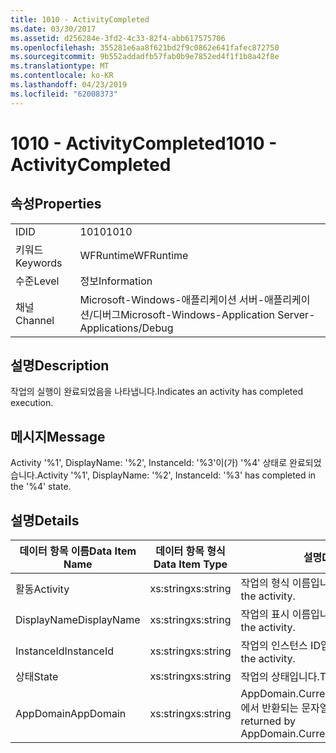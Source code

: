 ```yaml
---
title: 1010 - ActivityCompleted
ms.date: 03/30/2017
ms.assetid: d256284e-3fd2-4c33-82f4-abb617575706
ms.openlocfilehash: 355281e6aa8f621bd2f9c0862e641fafec872750
ms.sourcegitcommit: 9b552addadfb57fab0b9e7852ed4f1f1b8a42f8e
ms.translationtype: MT
ms.contentlocale: ko-KR
ms.lasthandoff: 04/23/2019
ms.locfileid: "62008373"
---
```

# <a name="1010---activitycompleted"></a><span data-ttu-id="607b7-102">1010 - ActivityCompleted</span><span class="sxs-lookup"><span data-stu-id="607b7-102">1010 - ActivityCompleted</span></span>
## <a name="properties"></a><span data-ttu-id="607b7-103">속성</span><span class="sxs-lookup"><span data-stu-id="607b7-103">Properties</span></span>  
  
|||  
|-|-|  
|<span data-ttu-id="607b7-104">ID</span><span class="sxs-lookup"><span data-stu-id="607b7-104">ID</span></span>|<span data-ttu-id="607b7-105">1010</span><span class="sxs-lookup"><span data-stu-id="607b7-105">1010</span></span>|  
|<span data-ttu-id="607b7-106">키워드</span><span class="sxs-lookup"><span data-stu-id="607b7-106">Keywords</span></span>|<span data-ttu-id="607b7-107">WFRuntime</span><span class="sxs-lookup"><span data-stu-id="607b7-107">WFRuntime</span></span>|  
|<span data-ttu-id="607b7-108">수준</span><span class="sxs-lookup"><span data-stu-id="607b7-108">Level</span></span>|<span data-ttu-id="607b7-109">정보</span><span class="sxs-lookup"><span data-stu-id="607b7-109">Information</span></span>|  
|<span data-ttu-id="607b7-110">채널</span><span class="sxs-lookup"><span data-stu-id="607b7-110">Channel</span></span>|<span data-ttu-id="607b7-111">Microsoft-Windows-애플리케이션 서버-애플리케이션/디버그</span><span class="sxs-lookup"><span data-stu-id="607b7-111">Microsoft-Windows-Application Server-Applications/Debug</span></span>|  
  
## <a name="description"></a><span data-ttu-id="607b7-112">설명</span><span class="sxs-lookup"><span data-stu-id="607b7-112">Description</span></span>  
 <span data-ttu-id="607b7-113">작업의 실행이 완료되었음을 나타냅니다.</span><span class="sxs-lookup"><span data-stu-id="607b7-113">Indicates an activity has completed execution.</span></span>  
  
## <a name="message"></a><span data-ttu-id="607b7-114">메시지</span><span class="sxs-lookup"><span data-stu-id="607b7-114">Message</span></span>  
 <span data-ttu-id="607b7-115">Activity '%1', DisplayName: '%2', InstanceId: '%3'이(가) '%4' 상태로 완료되었습니다.</span><span class="sxs-lookup"><span data-stu-id="607b7-115">Activity '%1', DisplayName: '%2', InstanceId: '%3' has completed in the '%4' state.</span></span>  
  
## <a name="details"></a><span data-ttu-id="607b7-116">설명</span><span class="sxs-lookup"><span data-stu-id="607b7-116">Details</span></span>  
  
|<span data-ttu-id="607b7-117">데이터 항목 이름</span><span class="sxs-lookup"><span data-stu-id="607b7-117">Data Item Name</span></span>|<span data-ttu-id="607b7-118">데이터 항목 형식</span><span class="sxs-lookup"><span data-stu-id="607b7-118">Data Item Type</span></span>|<span data-ttu-id="607b7-119">설명</span><span class="sxs-lookup"><span data-stu-id="607b7-119">Description</span></span>|  
|--------------------|--------------------|-----------------|  
|<span data-ttu-id="607b7-120">활동</span><span class="sxs-lookup"><span data-stu-id="607b7-120">Activity</span></span>|<span data-ttu-id="607b7-121">xs:string</span><span class="sxs-lookup"><span data-stu-id="607b7-121">xs:string</span></span>|<span data-ttu-id="607b7-122">작업의 형식 이름입니다.</span><span class="sxs-lookup"><span data-stu-id="607b7-122">The type name of the activity.</span></span>|  
|<span data-ttu-id="607b7-123">DisplayName</span><span class="sxs-lookup"><span data-stu-id="607b7-123">DisplayName</span></span>|<span data-ttu-id="607b7-124">xs:string</span><span class="sxs-lookup"><span data-stu-id="607b7-124">xs:string</span></span>|<span data-ttu-id="607b7-125">작업의 표시 이름입니다.</span><span class="sxs-lookup"><span data-stu-id="607b7-125">The display name of the activity.</span></span>|  
|<span data-ttu-id="607b7-126">InstanceId</span><span class="sxs-lookup"><span data-stu-id="607b7-126">InstanceId</span></span>|<span data-ttu-id="607b7-127">xs:string</span><span class="sxs-lookup"><span data-stu-id="607b7-127">xs:string</span></span>|<span data-ttu-id="607b7-128">작업의 인스턴스 ID입니다.</span><span class="sxs-lookup"><span data-stu-id="607b7-128">The instance id of the activity.</span></span>|  
|<span data-ttu-id="607b7-129">상태</span><span class="sxs-lookup"><span data-stu-id="607b7-129">State</span></span>|<span data-ttu-id="607b7-130">xs:string</span><span class="sxs-lookup"><span data-stu-id="607b7-130">xs:string</span></span>|<span data-ttu-id="607b7-131">작업의 상태입니다.</span><span class="sxs-lookup"><span data-stu-id="607b7-131">The state of the activity.</span></span>|  
|<span data-ttu-id="607b7-132">AppDomain</span><span class="sxs-lookup"><span data-stu-id="607b7-132">AppDomain</span></span>|<span data-ttu-id="607b7-133">xs:string</span><span class="sxs-lookup"><span data-stu-id="607b7-133">xs:string</span></span>|<span data-ttu-id="607b7-134">AppDomain.CurrentDomain.FriendlyName에서 반환되는 문자열입니다.</span><span class="sxs-lookup"><span data-stu-id="607b7-134">The string returned by AppDomain.CurrentDomain.FriendlyName.</span></span>|
